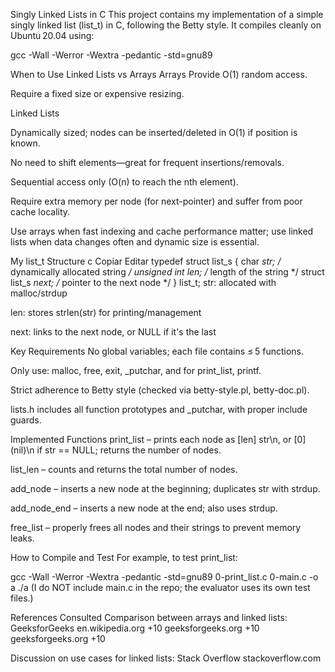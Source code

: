 Singly Linked Lists in C
This project contains my implementation of a simple singly linked list (list_t) in C, following the Betty style. It compiles cleanly on Ubuntu 20.04 using:

gcc -Wall -Werror -Wextra -pedantic -std=gnu89

When to Use Linked Lists vs Arrays
Arrays
Provide O(1) random access.

Require a fixed size or expensive resizing.

Linked Lists

Dynamically sized; nodes can be inserted/deleted in O(1) if position is known.

No need to shift elements—great for frequent insertions/removals.

Sequential access only (O(n) to reach the nth element).

Require extra memory per node (for next-pointer) and suffer from poor cache locality. 

Use arrays when fast indexing and cache performance matter; use linked lists when data changes often and dynamic size is essential.

My list_t Structure
c
Copiar
Editar
typedef struct list_s
{
    char *str;              /* dynamically allocated string */
    unsigned int len;       /* length of the string */
    struct list_s *next;    /* pointer to the next node */
} list_t;
str: allocated with malloc/strdup

len: stores strlen(str) for printing/management

next: links to the next node, or NULL if it's the last

Key Requirements
No global variables; each file contains ≤ 5 functions.

Only use: malloc, free, exit, _putchar, and for print_list, printf.

Strict adherence to Betty style (checked via betty-style.pl, betty-doc.pl).

lists.h includes all function prototypes and _putchar, with proper include guards.

Implemented Functions
print_list – prints each node as [len] str\n, or [0] (nil)\n if str == NULL; returns the number of nodes.

list_len – counts and returns the total number of nodes.

add_node – inserts a new node at the beginning; duplicates str with strdup.

add_node_end – inserts a new node at the end; also uses strdup.

free_list – properly frees all nodes and their strings to prevent memory leaks.

How to Compile and Test
For example, to test print_list:


gcc -Wall -Werror -Wextra -pedantic -std=gnu89 0-print_list.c 0-main.c -o a
./a
(I do NOT include main.c in the repo; the evaluator uses its own test files.)

References Consulted
Comparison between arrays and linked lists: GeeksforGeeks 
en.wikipedia.org
+10
geeksforgeeks.org
+10
geeksforgeeks.org
+10

Discussion on use cases for linked lists: Stack Overflow 
stackoverflow.com
